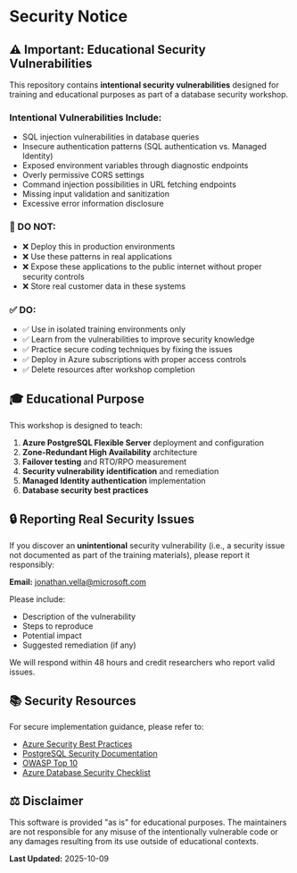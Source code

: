 # Security Notice

## ⚠️ Important: Educational Security Vulnerabilities

This repository contains **intentional security vulnerabilities** designed for training and educational purposes as part of a database security workshop.

### Intentional Vulnerabilities Include:

- SQL injection vulnerabilities in database queries
- Insecure authentication patterns (SQL authentication vs. Managed Identity)
- Exposed environment variables through diagnostic endpoints
- Overly permissive CORS settings
- Command injection possibilities in URL fetching endpoints
- Missing input validation and sanitization
- Excessive error information disclosure

### 🚫 DO NOT:

- ❌ Deploy this in production environments
- ❌ Use these patterns in real applications
- ❌ Expose these applications to the public internet without proper security controls
- ❌ Store real customer data in these systems

### ✅ DO:

- ✅ Use in isolated training environments only
- ✅ Learn from the vulnerabilities to improve security knowledge
- ✅ Practice secure coding techniques by fixing the issues
- ✅ Deploy in Azure subscriptions with proper access controls
- ✅ Delete resources after workshop completion

## 🎓 Educational Purpose

This workshop is designed to teach:

1. **Azure PostgreSQL Flexible Server** deployment and configuration
2. **Zone-Redundant High Availability** architecture
3. **Failover testing** and RTO/RPO measurement
4. **Security vulnerability identification** and remediation
5. **Managed Identity authentication** implementation
6. **Database security best practices**

## 🔒 Reporting Real Security Issues

If you discover an **unintentional** security vulnerability (i.e., a security issue not documented as part of the training materials), please report it responsibly:

**Email:** jonathan.vella@microsoft.com

Please include:
- Description of the vulnerability
- Steps to reproduce
- Potential impact
- Suggested remediation (if any)

We will respond within 48 hours and credit researchers who report valid issues.

## 📚 Security Resources

For secure implementation guidance, please refer to:

- [Azure Security Best Practices](https://docs.microsoft.com/azure/security/fundamentals/best-practices-and-patterns)
- [PostgreSQL Security Documentation](https://www.postgresql.org/docs/current/security.html)
- [OWASP Top 10](https://owasp.org/www-project-top-ten/)
- [Azure Database Security Checklist](https://docs.microsoft.com/azure/postgresql/flexible-server/concepts-security)

## ⚖️ Disclaimer

This software is provided "as is" for educational purposes. The maintainers are not responsible for any misuse of the intentionally vulnerable code or any damages resulting from its use outside of educational contexts.

**Last Updated:** 2025-10-09
